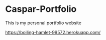 # Caspar-Portfolio


This is my personal portfolio website 

https://boiling-hamlet-99572.herokuapp.com/


